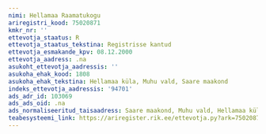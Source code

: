 ```yaml
---
nimi: Hellamaa Raamatukogu
ariregistri_kood: 75020871
kmkr_nr: ''
ettevotja_staatus: R
ettevotja_staatus_tekstina: Registrisse kantud
ettevotja_esmakande_kpv: 08.12.2000
ettevotja_aadress: .na
asukoht_ettevotja_aadressis: ''
asukoha_ehak_kood: 1808
asukoha_ehak_tekstina: Hellamaa küla, Muhu vald, Saare maakond
indeks_ettevotja_aadressis: '94701'
ads_adr_id: 103069
ads_ads_oid: .na
ads_normaliseeritud_taisaadress: Saare maakond, Muhu vald, Hellamaa küla
teabesysteemi_link: https://ariregister.rik.ee/ettevotja.py?ark=75020871&ref=rekvisiidid
---
```

